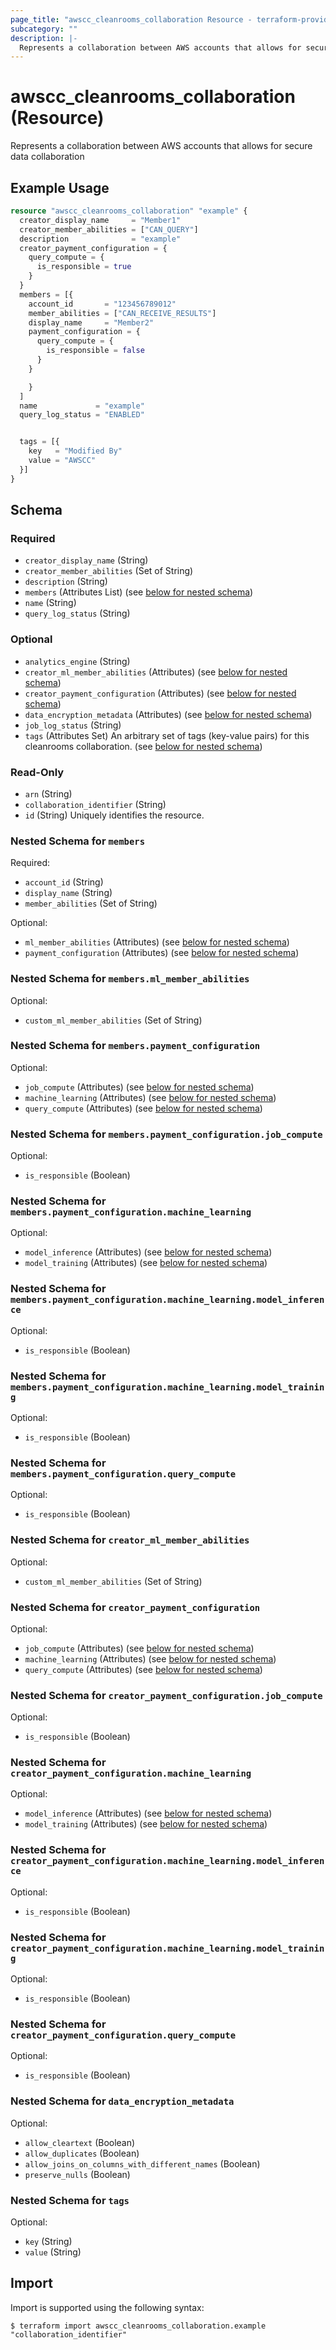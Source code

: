 ```yaml
---
page_title: "awscc_cleanrooms_collaboration Resource - terraform-provider-awscc"
subcategory: ""
description: |-
  Represents a collaboration between AWS accounts that allows for secure data collaboration
---
```


# awscc_cleanrooms_collaboration (Resource)

Represents a collaboration between AWS accounts that allows for secure data collaboration

## Example Usage

```terraform
resource "awscc_cleanrooms_collaboration" "example" {
  creator_display_name     = "Member1"
  creator_member_abilities = ["CAN_QUERY"]
  description              = "example"
  creator_payment_configuration = {
    query_compute = {
      is_responsible = true
    }
  }
  members = [{
    account_id       = "123456789012"
    member_abilities = ["CAN_RECEIVE_RESULTS"]
    display_name     = "Member2"
    payment_configuration = {
      query_compute = {
        is_responsible = false
      }
    }

    }
  ]
  name             = "example"
  query_log_status = "ENABLED"


  tags = [{
    key   = "Modified By"
    value = "AWSCC"
  }]
}
```

<!-- schema generated by tfplugindocs -->
## Schema

### Required

- `creator_display_name` (String)
- `creator_member_abilities` (Set of String)
- `description` (String)
- `members` (Attributes List) (see [below for nested schema](#nestedatt--members))
- `name` (String)
- `query_log_status` (String)

### Optional

- `analytics_engine` (String)
- `creator_ml_member_abilities` (Attributes) (see [below for nested schema](#nestedatt--creator_ml_member_abilities))
- `creator_payment_configuration` (Attributes) (see [below for nested schema](#nestedatt--creator_payment_configuration))
- `data_encryption_metadata` (Attributes) (see [below for nested schema](#nestedatt--data_encryption_metadata))
- `job_log_status` (String)
- `tags` (Attributes Set) An arbitrary set of tags (key-value pairs) for this cleanrooms collaboration. (see [below for nested schema](#nestedatt--tags))

### Read-Only

- `arn` (String)
- `collaboration_identifier` (String)
- `id` (String) Uniquely identifies the resource.

<a id="nestedatt--members"></a>
### Nested Schema for `members`

Required:

- `account_id` (String)
- `display_name` (String)
- `member_abilities` (Set of String)

Optional:

- `ml_member_abilities` (Attributes) (see [below for nested schema](#nestedatt--members--ml_member_abilities))
- `payment_configuration` (Attributes) (see [below for nested schema](#nestedatt--members--payment_configuration))

<a id="nestedatt--members--ml_member_abilities"></a>
### Nested Schema for `members.ml_member_abilities`

Optional:

- `custom_ml_member_abilities` (Set of String)


<a id="nestedatt--members--payment_configuration"></a>
### Nested Schema for `members.payment_configuration`

Optional:

- `job_compute` (Attributes) (see [below for nested schema](#nestedatt--members--payment_configuration--job_compute))
- `machine_learning` (Attributes) (see [below for nested schema](#nestedatt--members--payment_configuration--machine_learning))
- `query_compute` (Attributes) (see [below for nested schema](#nestedatt--members--payment_configuration--query_compute))

<a id="nestedatt--members--payment_configuration--job_compute"></a>
### Nested Schema for `members.payment_configuration.job_compute`

Optional:

- `is_responsible` (Boolean)


<a id="nestedatt--members--payment_configuration--machine_learning"></a>
### Nested Schema for `members.payment_configuration.machine_learning`

Optional:

- `model_inference` (Attributes) (see [below for nested schema](#nestedatt--members--payment_configuration--machine_learning--model_inference))
- `model_training` (Attributes) (see [below for nested schema](#nestedatt--members--payment_configuration--machine_learning--model_training))

<a id="nestedatt--members--payment_configuration--machine_learning--model_inference"></a>
### Nested Schema for `members.payment_configuration.machine_learning.model_inference`

Optional:

- `is_responsible` (Boolean)


<a id="nestedatt--members--payment_configuration--machine_learning--model_training"></a>
### Nested Schema for `members.payment_configuration.machine_learning.model_training`

Optional:

- `is_responsible` (Boolean)



<a id="nestedatt--members--payment_configuration--query_compute"></a>
### Nested Schema for `members.payment_configuration.query_compute`

Optional:

- `is_responsible` (Boolean)




<a id="nestedatt--creator_ml_member_abilities"></a>
### Nested Schema for `creator_ml_member_abilities`

Optional:

- `custom_ml_member_abilities` (Set of String)


<a id="nestedatt--creator_payment_configuration"></a>
### Nested Schema for `creator_payment_configuration`

Optional:

- `job_compute` (Attributes) (see [below for nested schema](#nestedatt--creator_payment_configuration--job_compute))
- `machine_learning` (Attributes) (see [below for nested schema](#nestedatt--creator_payment_configuration--machine_learning))
- `query_compute` (Attributes) (see [below for nested schema](#nestedatt--creator_payment_configuration--query_compute))

<a id="nestedatt--creator_payment_configuration--job_compute"></a>
### Nested Schema for `creator_payment_configuration.job_compute`

Optional:

- `is_responsible` (Boolean)


<a id="nestedatt--creator_payment_configuration--machine_learning"></a>
### Nested Schema for `creator_payment_configuration.machine_learning`

Optional:

- `model_inference` (Attributes) (see [below for nested schema](#nestedatt--creator_payment_configuration--machine_learning--model_inference))
- `model_training` (Attributes) (see [below for nested schema](#nestedatt--creator_payment_configuration--machine_learning--model_training))

<a id="nestedatt--creator_payment_configuration--machine_learning--model_inference"></a>
### Nested Schema for `creator_payment_configuration.machine_learning.model_inference`

Optional:

- `is_responsible` (Boolean)


<a id="nestedatt--creator_payment_configuration--machine_learning--model_training"></a>
### Nested Schema for `creator_payment_configuration.machine_learning.model_training`

Optional:

- `is_responsible` (Boolean)



<a id="nestedatt--creator_payment_configuration--query_compute"></a>
### Nested Schema for `creator_payment_configuration.query_compute`

Optional:

- `is_responsible` (Boolean)



<a id="nestedatt--data_encryption_metadata"></a>
### Nested Schema for `data_encryption_metadata`

Optional:

- `allow_cleartext` (Boolean)
- `allow_duplicates` (Boolean)
- `allow_joins_on_columns_with_different_names` (Boolean)
- `preserve_nulls` (Boolean)


<a id="nestedatt--tags"></a>
### Nested Schema for `tags`

Optional:

- `key` (String)
- `value` (String)

## Import

Import is supported using the following syntax:

```shell
$ terraform import awscc_cleanrooms_collaboration.example "collaboration_identifier"
```